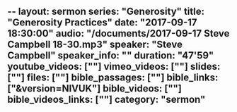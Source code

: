 --
layout: sermon
series: "Generosity"
title: "Generosity Practices"
date: "2017-09-17 18:30:00"
audio: "/documents/2017-09-17 Steve Campbell 18-30.mp3"
speaker: "Steve Campbell"
speaker_info: ""
duration: "47'59"
youtube_videos: [""]
vimeo_videos: [""]
slides: [""]
files: [""]
bible_passages: [""]
bible_links: ["&amp;version=NIVUK"]
bible_videos: [""]
bible_videos_links: [""]
category: "sermon"
---
